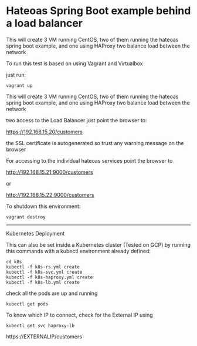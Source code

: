 # Hateoas Spring Boot example behind a load balancer

This will create 3 VM running CentOS, two of them running the hateoas
spring boot example, and one using HAProxy two balance load between the network

To run this test is based on using Vagrant and Virtualbox

just run:

```
vagrant up
```

This will create 3 VM running CentOS, two of them running the hateoas
spring boot example, and one using HAProxy two balance load between the network

two access to the Load Balancer just point the browser to:

https://192.168.15.20/customers

the SSL certificate is autogenerated so trust any warning message on the browser

For accessing to the individual hateoas services point the browser to

http://192.168.15.21:9000/customers

or

http://192.168.15.22:9000/customers

To shutdown this environment:

```
vagrant destroy
```

---

Kubernetes Deployment

This can also be set inside a Kubernetes cluster (Tested on GCP) by running this commands
with a kubectl environment already defined:

```
cd k8s
kubectl -f k8s-rs.yml create
kubectl -f k8s-svc.yml create
kubectl -f k8s-haproxy.yml create
kubectl -f k8s-lb.yml create
```

check all the pods are up and running

```
kubectl get pods
```

To know which IP to connect, check for the External IP using

```
kubectl get svc haproxy-lb
```

https://EXTERNALIP/customers
